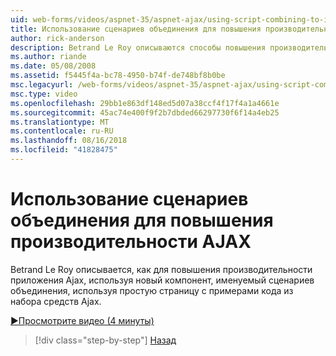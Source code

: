 ```yaml
---
uid: web-forms/videos/aspnet-35/aspnet-ajax/using-script-combining-to-improve-ajax-performance
title: Использование сценариев объединения для повышения производительности AJAX | Документация Майкрософт
author: rick-anderson
description: Betrand Le Roy описываются способы повышения производительности приложения Ajax, используя новый компонент, именуемый сценариев объединения, используя простую страницу с samp...
ms.author: riande
ms.date: 05/08/2008
ms.assetid: f5445f4a-bc78-4950-b74f-de748bf8b0be
msc.legacyurl: /web-forms/videos/aspnet-35/aspnet-ajax/using-script-combining-to-improve-ajax-performance
msc.type: video
ms.openlocfilehash: 29bb1e863df148ed5d07a38ccf4f17f4a1a4661e
ms.sourcegitcommit: 45ac74e400f9f2b7dbded66297730f6f14a4eb25
ms.translationtype: MT
ms.contentlocale: ru-RU
ms.lasthandoff: 08/16/2018
ms.locfileid: "41828475"
---
```

<a name="using-script-combining-to-improve-ajax-performance"></a>Использование сценариев объединения для повышения производительности AJAX
====================
Betrand Le Roy описывается, как для повышения производительности приложения Ajax, используя новый компонент, именуемый сценариев объединения, используя простую страницу с примерами кода из набора средств Ajax.

[&#9654;Просмотрите видео (4 минуты)](https://channel9.msdn.com/Blogs/ASP-NET-Site-Videos/using-script-combining-to-improve-ajax-performance)

> [!div class="step-by-step"]
> [Назад](introduction-to-aspnet-ajax-history.md)
